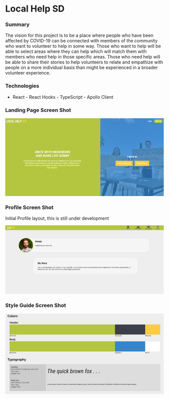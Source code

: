 # Local Help SD

### Summary

The vision for this project is to be a place where people who have been affected by COVID-19 can be connected
with members of the community who want to volunteer to help in some way. Those who want to help will be able
to select areas where they can help which will match them with members who need help in those specific areas.
Those who need help will be able to share their stories to help volunteers to relate and empathize with people
on a more individual basis than might be experienced in a broader volunteer experience.

### Technologies

- React - React Hooks - TypeScript - Apollo Client

### Landing Page Screen Shot

<img src="src/images/LandingPage.PNG" width="800" alt="Landing Page Screen Shot" />

### Profile Screen Shot

Initial Profile layout, this is still under development

 <img src="src/images/Profile.PNG" width="800" alt="Profile Screen Shot" />

### Style Guide Screen Shot

 <img src="src/images/StyleGuide.PNG" width="800" alt="Style Guide Screen Shot" />
